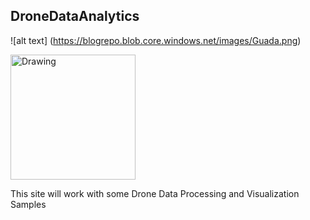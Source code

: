 ## DroneDataAnalytics

![alt text] (https://blogrepo.blob.core.windows.net/images/Guada.png)

<img src="https://blogrepo.blob.core.windows.net/images/Guada.png" alt="Drawing" style="width: 200px;"/> 

 
This site will work with some Drone Data Processing and Visualization Samples



